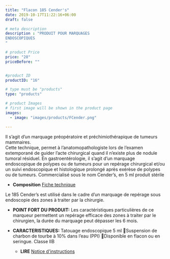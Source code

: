 ```yaml
---
title: "Flacon 185 Cender's"
date: 2019-10-17T11:22:16+06:00
draft: false

# meta description
description : "PRODUIT POUR MARQUAGES
ENDOSCOPIQUES
"

# product Price
price: "28"
priceBefore: ""


#product ID
productID: "16"

# type must be "products"
type: "products"

# product Images
# first image will be shown in the product page
images:
  - image: "images/products/FCender.png"

---
```


Il s’agit d’un marquage préopératoire et préchimiothérapique de tumeurs mammaires.  
	Cette technique,  permet à l’anatomopathologiste lors de l’examen extemporané de guider l’acte chirurgical quand il n’existe plus de nodule tumoral résiduel. 
	En gastroentérologie, il s’agit d’un marquage endoscopique de polypes ou de tumeurs pour un repérage chirurgical et/ou un suivi endoscopique et histologique prolongé après exérèse de polypes ou de tumeurs.
	Commercialisé sous le nom Cender’s, en 5 ml produit stérile 

- **Composition**
[Fiche technique](/link/Cender'sFicheTechnique.pdf)

Le 185 Cender’s est utilisé dans le cadre d’un marquage de repérage sous endoscopie des zones à traiter par la chirurgie.
- **POINT FORT DU PRODUIT:**
	Les caractéristiques particulières de ce marqueur permettent un repérage efficace des zones à traiter par le chirurgien, la durée du marquage peut dépasser les 6 mois.
- **CARACTERISTIQUES:**
	Tatouage endoscopique 5 ml Suspension de charbon de tourbe à 10% dans l’eau (PPI) Disponible en flacon ou en seringue. Classe IIB

  - **LIRE** [Notice d'instructions](/link/IFU-nov2020.pdf)

